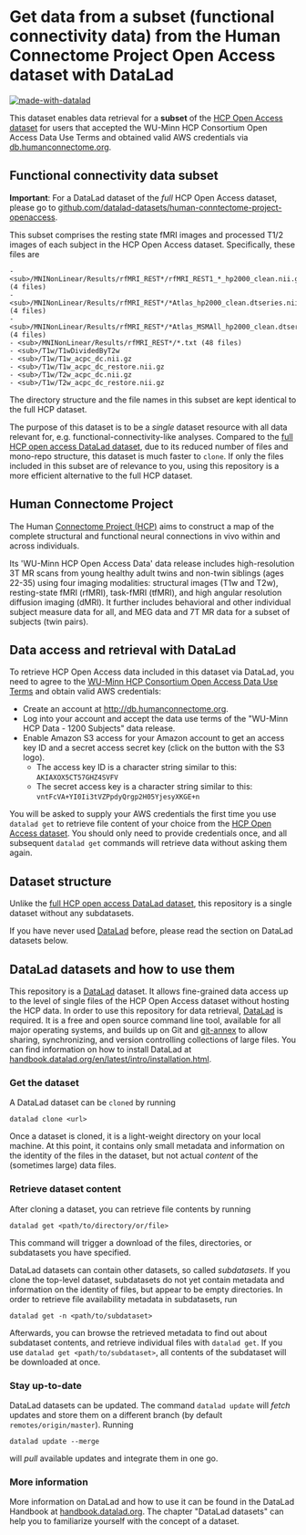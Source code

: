 # Get data from a subset (functional connectivity data) from the Human Connectome Project Open Access dataset with DataLad

[![made-with-datalad](https://www.datalad.org/badges/made_with.svg)](https://datalad.org)

This dataset enables data retrieval for a **subset** of the [HCP Open Access
dataset](https://registry.opendata.aws/hcp-openaccess/) for users that accepted
the WU-Minn HCP Consortium Open Access Data Use Terms and obtained valid AWS
credentials via [db.humanconnectome.org](http://db.humanconnectome.org).

## Functional connectivity data subset

**Important**: For a DataLad dataset of the *full* HCP Open Access dataset,
please go to
[github.com/datalad-datasets/human-conntectome-project-openaccess](https://github.com/datalad-datasets/human-connectome-project-openaccess).

This subset comprises the resting state fMRI images and processed T1/2 images
of each subject in the HCP Open Access dataset. Specifically, these files are

```
- <sub>/MNINonLinear/Results/rfMRI_REST*/rfMRI_REST1_*_hp2000_clean.nii.gz (4 files)
- <sub>/MNINonLinear/Results/rfMRI_REST*/*Atlas_hp2000_clean.dtseries.nii (4 files)
- <sub>/MNINonLinear/Results/rfMRI_REST*/*Atlas_MSMAll_hp2000_clean.dtseries.nii (4 files)
- <sub>/MNINonLinear/Results/rfMRI_REST*/*.txt (48 files)
- <sub>/T1w/T1wDividedByT2w
- <sub>/T1w/T1w_acpc_dc.nii.gz
- <sub>/T1w/T1w_acpc_dc_restore.nii.gz
- <sub>/T1w/T2w_acpc_dc.nii.gz
- <sub>/T1w/T2w_acpc_dc_restore.nii.gz

```

The directory structure and the file names in this subset are kept identical to
the full HCP dataset.

The purpose of this dataset is to be a *single* dataset resource with all data
relevant for, e.g. functional-connectivity-like analyses. Compared to the
[full HCP open access DataLad dataset](https://github.com/datalad-datasets/human-connectome-project-openaccess),
due to its reduced number of files and mono-repo structure, this dataset is
much faster to ``clone``. If only the files included in this subset are of
relevance to you, using this repository is a more efficient alternative to the
full HCP dataset.


## Human Connectome Project

The Human [Connectome Project (HCP)](http://www.humanconnectomeproject.org/about/)
aims to construct a map of the complete structural and functional neural
connections in vivo within and across individuals.

Its 'WU-Minn HCP Open Access Data' data release includes high-resolution 3T MR
scans from young healthy adult twins and non-twin siblings (ages 22-35) using
four imaging modalities: structural images (T1w and T2w), resting-state fMRI (rfMRI),
task-fMRI (tfMRI), and high angular resolution diffusion imaging (dMRI). It
further includes behavioral and other individual subject measure data for all,
and MEG data and 7T MR data for a subset of subjects (twin pairs).

## Data access and retrieval with DataLad

To retrieve HCP Open Access data included in this dataset via DataLad, you need to agree
to the [WU-Minn HCP Consortium Open Access Data Use Terms](./DATA_USE_AGREEMENT.md)
and obtain valid AWS credentials:

- Create an account at http://db.humanconnectome.org.
- Log into your account and accept the data use terms of the "WU-Minn HCP Data -
  1200 Subjects" data release.
- Enable Amazon S3 access for your Amazon account to get an access key ID
  and a secret access secret key (click on the button with the S3 logo).
  - The access key ID is a character string similar to this: ``AKIAXOX5CT57GHZ4SVFV``
  - The secret access key is a character string similar to this: ``vntFcVA+YI0Ii3tVZPpdyQrgp2H05YjesyXKGE+n``

You will be asked to supply your AWS credentials the first time you use `datalad get`
to retrieve file content of your choice from
the [HCP Open Access dataset](https://registry.opendata.aws/hcp-openaccess/). You
should only need to provide credentials once, and all subsequent `datalad get` commands
will retrieve data without asking them again.

## Dataset structure

Unlike the [full HCP open access DataLad dataset](https://github.com/datalad-datasets/human-connectome-project-openaccess),
this repository is a single dataset without any subdatasets.

If you have never used [DataLad](https://www.datalad.org/) before, please read the
section on DataLad datasets below.

## DataLad datasets and how to use them

This repository is a [DataLad](https://www.datalad.org/) dataset. It allows fine-grained
data access up to the level of single files of the HCP Open Access dataset without hosting
the HCP data. In order to use this repository for data retrieval,
[DataLad](https://www.datalad.org/) is required. It is a free and open source command line
tool, available for all major operating systems, and builds up on Git and
[git-annex](https://git-annex.branchable.com/) to allow sharing, synchronizing, and version
controlling collections of large files. You can find information on how to install DataLad
at [handbook.datalad.org/en/latest/intro/installation.html](http://handbook.datalad.org/en/latest/intro/installation.html).

### Get the dataset

A DataLad dataset can be `cloned` by running

```
datalad clone <url>
```
Once a dataset is cloned, it is a light-weight directory on your local machine.
At this point, it contains only small metadata and information on the identity of
the files in the dataset, but not actual *content* of the (sometimes large) data files.

### Retrieve dataset content

After cloning a dataset, you can retrieve file contents by running
```
datalad get <path/to/directory/or/file>
```
This command will trigger a download of the files, directories, or subdatasets you have specified.

DataLad datasets can contain other datasets, so called *subdatasets*. If you clone the top-level
dataset, subdatasets do not yet contain metadata and information on the identity of files,
but appear to be empty directories. In order to retrieve file availability metadata in
subdatasets, run

```
datalad get -n <path/to/subdataset>
```
Afterwards, you can browse the retrieved metadata to find out about subdataset contents, and
retrieve individual files with `datalad get`. If you use `datalad get <path/to/subdataset>`,
all contents of the subdataset will be downloaded at once.

### Stay up-to-date

DataLad datasets can be updated. The command `datalad update` will *fetch* updates and store them
on a different branch (by default `remotes/origin/master`). Running
```
datalad update --merge
```
will *pull* available updates and integrate them in one go.

### More information

More information on DataLad and how to use it can be found in the DataLad Handbook at
[handbook.datalad.org](http://handbook.datalad.org/en/latest/index.html). The chapter
"DataLad datasets" can help you to familiarize yourself with the concept of a dataset.
